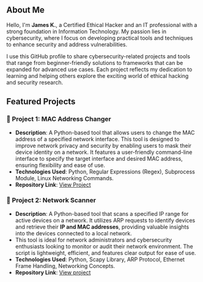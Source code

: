 ## About Me
Hello, I'm **James K.**, a Certified Ethical Hacker and an IT professional with a strong foundation in Information Technology. My passion lies in cybersecurity, where I focus on developing practical tools and techniques to enhance security and address vulnerabilities.  

I use this GitHub profile to share cybersecurity-related projects and tools that range from beginner-friendly solutions to frameworks that can be expanded for advanced use cases. Each project reflects my dedication to learning and helping others explore the exciting world of ethical hacking and security research.

## Featured Projects  

### 🔄 Project 1: MAC Address Changer  
- **Description**: A Python-based tool that allows users to change the MAC address of a specified network interface. This tool is designed to improve network privacy and security by enabling users to mask their device identity on a network. It features a user-friendly command-line interface to specify the target interface and desired MAC address, ensuring flexibility and ease of use.  
- **Technologies Used**: Python, Regular Expressions (Regex), Subprocess Module, Linux Networking Commands.  
- **Repository Link**: [View Project](https://github.com/mghtyspm/Mac-Changer/)

### 🔄 Project 2: Network Scanner  
- **Description**: A Python-based tool that scans a specified IP range for active devices on a network. It utilizes ARP requests to identify devices and retrieve their **IP and MAC addresses**, providing valuable insights into the devices connected to a local network.
- This tool is ideal for network administrators and cybersecurity enthusiasts looking to monitor or audit their network environment. The script is lightweight, efficient, and features clear output for ease of use.
- **Technologies Used**: Python, Scapy Library, ARP Protocol, Ethernet Frame Handling, Networking Concepts.
- **Repository Link**: [View project](https://github.com/mghtyspm/Network-Scanner/)
